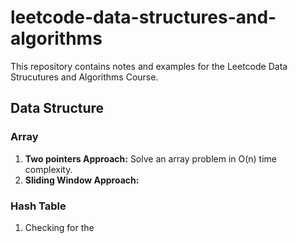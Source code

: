 # leetcode-data-structures-and-algorithms

This repository contains notes and examples for the Leetcode Data Strucutures and Algorithms Course.

## Data Structure
### Array
1. **Two pointers Approach:** Solve an array problem in O(n) time complexity.
2. **Sliding Window Approach:**

### Hash Table
1. Checking for the 
